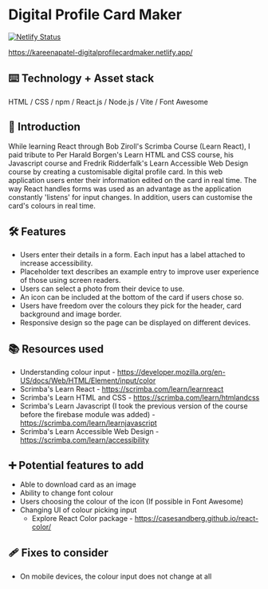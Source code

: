 # Digital Profile Card Maker

[![Netlify Status](https://api.netlify.com/api/v1/badges/585dec41-2da5-4039-825d-cb8cc2e72aa4/deploy-status)](https://app.netlify.com/sites/kareenapatel-digitalprofilecardmaker/deploys)

https://kareenapatel-digitalprofilecardmaker.netlify.app/


## ⌨️ Technology + Asset stack
HTML / CSS / npm / React.js / Node.js / Vite / Font Awesome

## 🍼 Introduction
While learning React through Bob Ziroll's Scrimba Course (Learn React), I paid tribute to Per Harald Borgen's Learn HTML and CSS course, his Javascript course and Fredrik Ridderfalk's Learn Accessible Web Design course by creating a customisable digital profile card. In this web application users enter their information edited on the card in real time. The way React handles forms was used as an advantage as the application constantly 'listens' for input changes. In addition, users can customise the card's colours in real time.

## 🛠️ Features
- Users enter their details in a form. Each input has a label attached to increase accessibility.
- Placeholder text describes an example entry to improve user experience of those using screen readers.
- Users can select a photo from their device to use.
- An icon can be included at the bottom of the card if users chose so.
- Users have freedom over the colours they pick for the header, card background and image border.
- Responsive design so the page can be displayed on different devices.

## 📚 Resources used
- Understanding colour input - https://developer.mozilla.org/en-US/docs/Web/HTML/Element/input/color
- Scrimba's Learn React - https://scrimba.com/learn/learnreact
- Scrimba's Learn HTML and CSS - https://scrimba.com/learn/htmlandcss
- Scrimba's Learn Javascript (I took the previous version of the course before the firebase module was added) - https://scrimba.com/learn/learnjavascript
- Scrimba's Learn Accessible Web Design - https://scrimba.com/learn/accessibility

## ➕ Potential features to add
- Able to download card as an image
- Ability to change font colour
- Users choosing the colour of the icon (If possible in Font Awesome)
- Changing UI of colour picking input
    - Explore React Color package - https://casesandberg.github.io/react-color/

## 🩹 Fixes to consider
- On mobile devices, the colour input does not change at all
